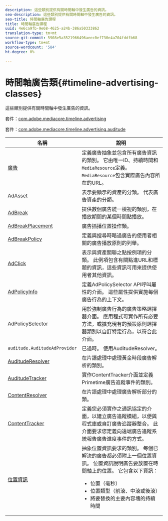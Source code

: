 ```yaml
---
description: 這些類別提供有關時間軸中發生廣告的資訊。
seo-description: 這些類別提供有關時間軸中發生廣告的資訊。
seo-title: 時間軸廣告課程
title: 時間軸廣告課程
uuid: 4e6ca9fb-9e68-4625-a24b-386a50333862
translation-type: tm+mt
source-git-commit: 5908e5a3521966496aeec0ef730e4a704fddfb68
workflow-type: tm+mt
source-wordcount: '584'
ht-degree: 0%

---
```



# 時間軸廣告類{#timeline-advertising-classes}

這些類別提供有關時間軸中發生廣告的資訊。

套件：[com.adobe.mediacore.timeline.advertising](https://help.adobe.com/en_US/primetime/api/psdk/javadoc_1.4/com/adobe/mediacore/timeline/advertising/package-summary.html)

套件：[com.adobe.mediacore.timeline.advertising.auditude](https://help.adobe.com/en_US/primetime/api/psdk/javadoc_1.4/com/adobe/mediacore/timeline/advertising/auditude/package-summary.html)

| 名稱 | 說明 |
|--- |--- |
| [廣告](https://help.adobe.com/en_US/primetime/api/psdk/javadoc_1.4/com/adobe/mediacore/timeline/advertising/Ad.html) | 定義廣告抽象並包含所有廣告資訊的類別。 它由唯一ID、持續時間和`MediaResource`定義。 `MediaResource`包含實際廣告內容所在的URL。 |
| [AdAsset](https://help.adobe.com/en_US/primetime/api/psdk/javadoc_1.4/com/adobe/mediacore/timeline/advertising/AdAsset.html) | 表示要顯示的資產的分類。 代表廣告資產的分類。 |
| [AdBreak](https://help.adobe.com/en_US/primetime/api/psdk/javadoc_1.4/com/adobe/mediacore/timeline/advertising/AdBreak.html) | 提供數個廣告統一檢視的類別，在播放期間的某個時間點播放。 |
| [AdBreakPlacement](https://help.adobe.com/en_US/primetime/api/psdk/javadoc_1.4/com/adobe/mediacore/timeline/advertising/AdBreakPlacement.html) | 廣告插播位置操作類。 |
| [AdBreakPolicy](https://help.adobe.com/en_US/primetime/api/psdk/javadoc_1.4/com/adobe/mediacore/timeline/advertising/AdBreakPolicy.html) | 定義與搜尋時略過廣告的使用者相關的廣告播放原則的列舉。 |
| [AdClick](https://help.adobe.com/en_US/primetime/api/psdk/javadoc_1.4/com/adobe/mediacore/timeline/advertising/AdClick.html) | 表示與資產關聯之點按例項的分類。 此例項包含有關點進URL和標題的資訊，這些資訊可用來提供使用者其他資訊。 |
| [AdPolicyInfo](https://help.adobe.com/en_US/primetime/api/psdk/javadoc_1.4/com/adobe/mediacore/timeline/advertising/AdPolicyInfo.html) | 定義AdPolicySelector API呼叫屬性的介面。 這些屬性提供實施每個廣告行為的上下文。 |
| [AdPolicySelector](https://help.adobe.com/en_US/primetime/api/psdk/javadoc_1.4/com/adobe/mediacore/timeline/advertising/AdPolicySelector.html) | 用於強制廣告行為的廣告策略選擇器介面。 應用程式可實作所有必要方法，或擴充現有的預設原則選擇器類別以自訂特定行為，以符合此介面。 |
| `auditude.AuditudeAdProvider` | 已過時。 使用AuditudeResolver。 |
| [AuditudeResolver](https://help.adobe.com/en_US/primetime/api/psdk/javadoc_1.4/com/adobe/mediacore/timeline/advertising/auditude/AuditudeResolver.html) | 在片語處理中處理黃金時段廣告解析的類別。 |
| [AuditudeTracker](https://help.adobe.com/en_US/primetime/api/psdk/javadoc_1.4/com/adobe/mediacore/timeline/advertising/auditude/AuditudeTracker.html) | 實作ContentTracker介面並定義Primetime廣告追蹤事件的類別。 |
| [ContentResolver](https://help.adobe.com/en_US/primetime/api/psdk/javadoc_1.4/com/adobe/mediacore/timeline/advertising/ContentResolver.html) | 在片語處理中處理廣告解析部分的類。 |
| [ContentTracker](https://help.adobe.com/en_US/primetime/api/psdk/javadoc_1.4/com/adobe/mediacore/timeline/advertising/ContentTracker.html) | 定義您必須實作之通訊協定的介面，以建立廣告追蹤模組，以便與程式庫或自訂廣告追蹤器整合。 此介面要求您定義向遠端廣告追蹤系統報告廣告進度事件的方式。 |
| [位置資訊](https://help.adobe.com/en_US/primetime/api/psdk/javadoc_1.4/com/adobe/mediacore/timeline/advertising/PlacementInformation.html) | 抽象位置資訊要求的類別。 每個已解決的廣告都必須附上一個位置資訊。 位置資訊說明廣告要放置在時間軸上的位置。 它包含以下資訊： <ul><li>位置（毫秒） </li><li>位置類型（前滾、中滾或後滾） </li><li>將要替換的主要內容塊的持續時間</li></ul> |
